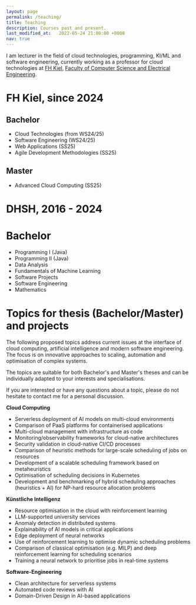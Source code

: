 ```yaml
---
layout: page
permalink: /teaching/
title: Teaching
description: Courses past and present.
last_modified_at:   2022-05-24 21:00:00 +0000
nav: true
---
```


I am lecturer in the field of cloud technologies, programming, KI/ML and software engineering, currently working as a professor for cloud technologies at <a href="https://www.fh-kiel.de" target="_blank"> FH Kiel</a>, <a href="https://www.fh-kiel.de/en/faculties/faculty-of-computer-science-and-electrical-engineering/" target="_blank"> Faculty of Computer Science and Electrical Engineering</a>. 

# FH Kiel, since 2024
## Bachelor
- Cloud Technologies (from WS24/25)
- Software Engineering (WS24/25)
- Web Applications (SS25)
- Agile Development Methodologies (SS25)

## Master
- Advanced Cloud Computing (SS25)

# DHSH, 2016 - 2024
# Bachelor
- Programming I (Java)
- Programming II (Java)
- Data Analysis
- Fundamentals of Machine Learning
- Software Projects 
- Software Engineering
- Mathematics

# Topics for thesis (Bachelor/Master) and projects
The following proposed topics address current issues at the interface of cloud computing, artificial intelligence and modern software engineering. The focus is on innovative approaches to scaling, automation and optimisation of complex systems.

The topics are suitable for both Bachelor's and Master's theses and can be individually adapted to your interests and specialisations.

If you are interested or have any questions about a topic, please do not hesitate to contact me for a personal discussion.

**Cloud Computing**

- Serverless deployment of AI models on multi-cloud environments
- Comparison of PaaS platforms for containerised applications
- Multi-cloud management with infrastructure as code
- Monitoring/observability frameworks for cloud-native architectures
- Security validation in cloud-native CI/CD processes
- Comparison of heuristic methods for large-scale scheduling of jobs on resources
- Development of a scalable scheduling framework based on metaheuristics 
- Optimisation of scheduling decisions in Kubernetes
- Development and benchmarking of hybrid scheduling approaches (heuristics + AI) for NP-hard resource allocation problems
 
**Künstliche Intelligenz**

- Resource optimisation in the cloud with reinforcement learning
- LLM-supported university services
- Anomaly detection in distributed systems
- Explainability of AI models in critical applications
- Edge deployment of neural networks
- Use of reinforcement learning to optimise dynamic scheduling problems
- Comparison of classical optimisation (e.g. MILP) and deep reinforcement learning for scheduling scenarios
- Training a neural network to prioritise jobs in real-time systems

**Software-Engineering**

- Clean architecture for serverless systems
- Automated code reviews with AI
- Domain-Driven Design in AI-based applications
  

